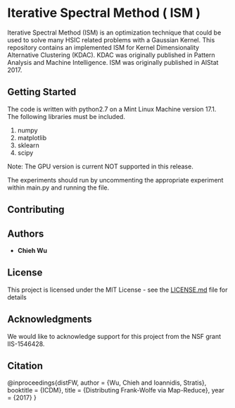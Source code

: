 # Iterative Spectral Method ( ISM ) 

Iterative Spectral Method (ISM) is an optimization technique that could be used to solve many HSIC related problems with a Gaussian Kernel. This repository contains an implemented ISM for Kernel Dimensionality Alternative Clustering (KDAC). KDAC was originally published in Pattern Analysis and Machine Intelligence. ISM was originally published in AIStat 2017.



## Getting Started

The code is written with python2.7 on a Mint Linux Machine version 17.1. 
The following libraries must be included.

  1. numpy
  2. matplotlib
  3. sklearn
  4. scipy
  
Note: The GPU version is current NOT supported in this release. 

The experiments should run by uncommenting the appropriate experiment within main.py and running the file. 


## Contributing




## Authors

* **Chieh Wu** 



## License

This project is licensed under the MIT License - see the [LICENSE.md](LICENSE.md) file for details

## Acknowledgments

We would like to acknowledge support for this project from the NSF grant IIS-1546428.

## Citation

@inproceedings{distFW,
     author = {Wu, Chieh and Ioannidis, Stratis},
     booktitle = {ICDM},
     title = {Distributing Frank-Wolfe via Map-Reduce},
     year = {2017}
     }
